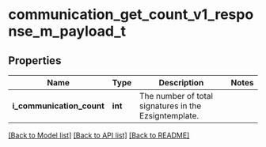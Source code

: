 # communication_get_count_v1_response_m_payload_t

## Properties
Name | Type | Description | Notes
------------ | ------------- | ------------- | -------------
**i_communication_count** | **int** | The number of total signatures in the Ezsigntemplate. | 

[[Back to Model list]](../README.md#documentation-for-models) [[Back to API list]](../README.md#documentation-for-api-endpoints) [[Back to README]](../README.md)


